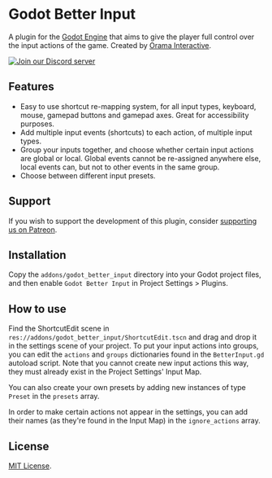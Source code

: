 # Godot Better Input
A plugin for the [Godot Engine](https://godotengine.org/) that aims to give the player full control over the input actions of the game. Created by [Orama Interactive](https://oramainteractive.com).

[![Join our Discord server](https://discord.com/api/guilds/645793202393186339/embed.png)](https://discord.gg/GTMtr8s)

## Features
- Easy to use shortcut re-mapping system, for all input types, keyboard, mouse, gamepad buttons and gamepad axes. Great for accessibility purposes.
- Add multiple input events (shortcuts) to each action, of multiple input types.
- Group your inputs together, and choose whether certain input actions are global or local. Global events cannot be re-assigned anywhere else, local events can, but not to other events in the same group.
- Choose between different input presets.

## Support
If you wish to support the development of this plugin, consider [supporting us on Patreon](https://patreon.com/OramaInteractive).

## Installation
Copy the `addons/godot_better_input` directory into your Godot project files, and then enable `Godot Better Input` in Project Settings > Plugins.

## How to use
Find the ShortcutEdit scene in `res://addons/godot_better_input/ShortcutEdit.tscn` and drag and drop it in the settings scene of your project. To put your input actions into groups, you can edit the `actions` and `groups` dictionaries found in the `BetterInput.gd` autoload script. Note that you cannot create new input actions this way, they must already exist in the Project Settings' Input Map.

You can also create your own presets by adding new instances of type `Preset` in the `presets` array.

In order to make certain actions not appear in the settings, you can add their names (as they're found in the Input Map) in the `ignore_actions` array.

## License
[MIT License](https://github.com/Orama-Interactive/GodotBetterInput/blob/main/LICENSE).
